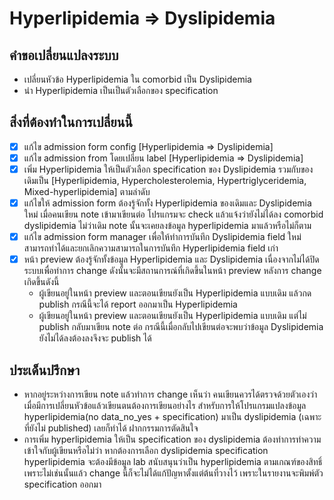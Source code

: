 # Hyperlipidemia => Dyslipidemia

## คำขอเปลี่ยนแปลงระบบ
* เปลี่ยนหัวข้อ Hyperlipidemia ใน comorbid เป็น Dyslipidemia
* นำ Hyperlipidemia เป็นเป็นตัวเลือกของ specification

## สิ่งที่ต้องทำในการเปลี่ยนนี้
- [x] แก้ไข admission form config [Hyperlipidemia => Dyslipidemia]
- [x] แก้ไข admission from โดยเปลี่ยน label [Hyperlipidemia => Dyslipidemia]
- [x] เพิ่ม Hyperlipidemia  ให้เป็นตัวเลือก specification ของ Dyslipidemia รวมกับของเดิมเป็น [Hyperlipidemia, Hypercholesterolemia, Hypertriglyceridemia, Mixed-hyperlipidemia] ตามลำดับ
- [x] แก้ไขให้ admission form ต้องรู้จักทั้ง Hyperlipidemia ของเดิมและ Dyslipidemia ใหม่ เมื่อคนเขียน note เข้ามาเขียนต่อ โปรแกรมจะ check แล้วแจ้งว่ายังไม่ได้ลง comorbid dyslipidemia ไม่ว่าเดิม note นั้นจะเคยลงข้อมูล hyperlipidemia มาแล้วหรือไม่ก็ตาม
- [x] แก้ไข admission form manager เพื่อให้ทำการบันทึก Dyslipidemia field ใหม่ สามารถทำได้และยกเลิกความสามารถในการบันทึก Hyperlipidemia field เก่า
- [x] หน้า preview ต้องรู้จักทั้งข้อมูล Hyperlipidemia และ Dyslipidemia เนื่องจากไม่ได้ปิดระบบเพื่อทำการ change ดังนั้นจะมีสถานการณ์ที่เกิดขึ้นในหน้า preview หลังการ change เกิดขึ้นดังนี้
    * ผู้เขียนอยู่ในหน้า preview และตอนเขียนยังเป็น Hyperlipidemia แบบเดิม แล้วกด publish กรณีนี้จะได้ report ออกมาเป็น Hyperlipidemia
    * ผู้เขียนอยู่ในหน้า preview และตอนเขียนยังเป็น Hyperlipidemia แบบเดิม แต่ไม่ publish กลับมาเขียน note ต่อ กรณีนี้เมื่อกลับไปเขียนต่อจะพบว่าข้อมูล Dyslipidemia ยังไม่ได้ลงต้องลงจึงจะ publish ได้

## ประเด็นปรึกษา
* หากอยู่ระหว่างการเขียน note แล้วทำการ change เห็นว่า คนเขียนควรได้ตรวจด้วยตัวเองว่า เมื่อมีการเปลี่ยนหัวข้อแล้วเขียนตนต้องการเขียนอย่างไร สำหรับการให้โปรแกรมแปลงข้อมูล hyperlipidemia(no data_no_yes + specification) มาเป็น dyslipidemia (เฉพาะ ที่ยังไม่ published) เลยก็ทำได้ ฝากกรรมการตัดสินใจ
* การเพิ่ม hyperlipidemia ให้เป็น specification ของ dyslipidemia ต้องทำการทำความเข้าใจกับผู้เขียนหรือไม่ว่า หากต้องการเลือก dyslipidemia specification hyperlipidemia จะต้องมีข้อมูล lab สนับสนุนว่าเป็น hyperlipidemia ตามเกณฑ์ของสิทธิ์ เพราะไม่เช่นนั้นแล้ว change นี้ก็จะไม่ได้แก้ปัญหาตั้งแต่ต้นที่วางไว้ เพราะในรายงานจะพิมพ์ตัว specification ออกมา
